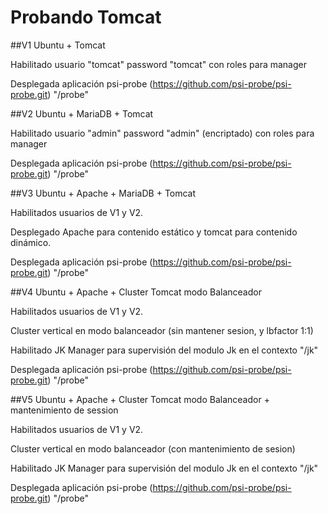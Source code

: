 # Probando Tomcat

##V1 Ubuntu + Tomcat

   Habilitado usuario "tomcat" password "tomcat" con roles para manager

   Desplegada aplicación psi-probe (https://github.com/psi-probe/psi-probe.git) "/probe"


##V2 Ubuntu + MariaDB + Tomcat

   Habilitado usuario "admin" password "admin" (encriptado) con roles para manager

   Desplegada aplicación psi-probe (https://github.com/psi-probe/psi-probe.git) "/probe"


##V3 Ubuntu + Apache + MariaDB + Tomcat

   Habilitados usuarios de V1 y V2.

   Desplegado Apache para contenido estático y tomcat para contenido dinámico.

   Desplegada aplicación psi-probe (https://github.com/psi-probe/psi-probe.git) "/probe"


##V4 Ubuntu + Apache + Cluster Tomcat modo Balanceador

   Habilitados usuarios de V1 y V2.

   Cluster vertical en modo balanceador (sin mantener sesion, y lbfactor 1:1)

   Habilitado JK Manager para supervisión del modulo Jk en el contexto "/jk"

   Desplegada aplicación psi-probe (https://github.com/psi-probe/psi-probe.git) "/probe"


##V5 Ubuntu + Apache + Cluster Tomcat modo Balanceador + mantenimiento de session

   Habilitados usuarios de V1 y V2.

   Cluster vertical en modo balanceador (con mantenimiento de sesion)

   Habilitado JK Manager para supervisión del modulo Jk en el contexto "/jk"

   Desplegada aplicación psi-probe (https://github.com/psi-probe/psi-probe.git) "/probe"


